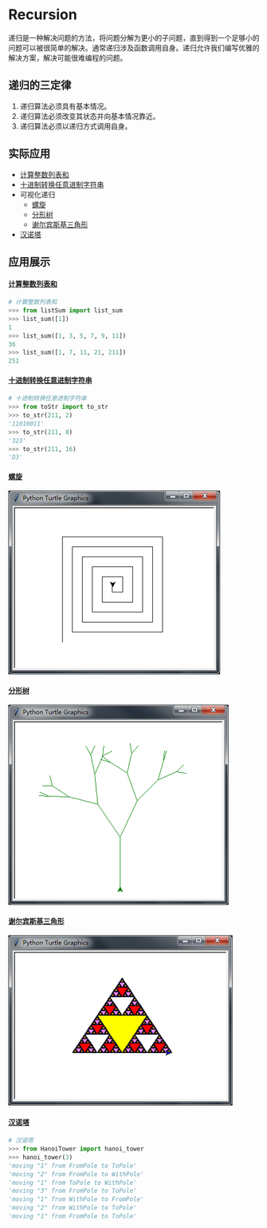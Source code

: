 Recursion
======
递归是一种解决问题的方法，将问题分解为更小的子问题，直到得到一个足够小的问题可以被很简单的解决。通常递归涉及函数调用自身。递归允许我们编写优雅的解决方案，解决可能很难编程的问题。

递归的三定律
------
1. 递归算法必须具有基本情况。
2. 递归算法必须改变其状态并向基本情况靠近。
3. 递归算法必须以递归方式调用自身。

实际应用
------
* [计算整数列表和](#计算整数列表和)
* [十进制转换任意进制字符串](#十进制转换任意进制字符串)
* 可视化递归
   * [螺旋](#螺旋)
   * [分形树](#分形树)
   * [谢尔宾斯基三角形](#谢尔宾斯基三角形)
* [汉诺塔](#汉诺塔)

应用展示
------
#### [计算整数列表和](listSum.py)
```Python
# 计算整数列表和
>>> from listSum import list_sum
>>> list_sum([1])
1
>>> list_sum([1, 3, 5, 7, 9, 11])
36
>>> list_sum([1, 7, 11, 21, 211])
251
```

#### [十进制转换任意进制字符串](toStr.py)
```Python
# 十进制转换任意进制字符串
>>> from toStr import to_str
>>> to_str(211, 2)
'11010011'
>>> to_str(211, 8)
'323'
>>> to_str(211, 16)
'D3'
```

#### [螺旋](spiral.py)
![Spiral](Image/Spiral.png)

#### [分形树](fractalTree.py)
![FractalTree](Image/FractalTree.png)

#### [谢尔宾斯基三角形](SierpinskiTriangle.py)
![SierpinskiTriangle](Image/SierpinskiTriangle.png)

#### [汉诺塔](HanoiTower.py)
```Python
# 汉诺塔
>>> from HanoiTower import hanoi_tower
>>> hanoi_tower(3)
'moving "1" from FromPole to ToPole'
'moving "2" from FromPole to WithPole'
'moving "1" from ToPole to WithPole'
'moving "3" from FromPole to ToPole'
'moving "1" from WithPole to FromPole'
'moving "2" from WithPole to ToPole'
'moving "1" from FromPole to ToPole'
```